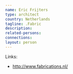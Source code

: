 ```yaml
---
name: Eric Frijters
type: architect
country: Netherlands
tagline: .Fabric
description:
related-persons:
connections:
layout: person
---
```

Links:
* <http://www.fabrications.nl/>
